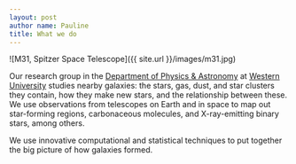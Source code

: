 ```yaml
---
layout: post
author name: Pauline
title: What we do
---
```


![M31, Spitzer Space Telescope]({{ site.url }}/images/m31.jpg)

Our research group in the
[Department of Physics & Astronomy](http://www.physics.uwo.ca) at
[Western University](http://www.uwo.ca) studies nearby galaxies: the stars, gas, dust, and star clusters they contain, how they make new stars, and the relationship between these. We use observations from telescopes on Earth and in space to map out star-forming regions, carbonaceous molecules, and X-ray-emitting binary stars, among others.

We use innovative computational and statistical techniques to put together the big picture of how galaxies formed.

